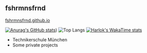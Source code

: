 ## fshrmnsfrnd
[fshrmnsfrnd.github.io](fshrmnsfrnd.github.io)

[![Anurag's GitHub stats](https://github-readme-stats.vercel.app/api?username=fshrmnsfrnd&theme=radical&show_icons=true&rank_icon=github)](https://github.com/anuraghazra/github-readme-stats))
![Top Langs](https://github-readme-stats.vercel.app/api/top-langs/?username=fshrmnsfrnd&layout=compact&theme=radical&show_icons=true&rank_icon=github)
[![Harlok's WakaTime stats](https://github-readme-stats.vercel.app/api/wakatime?username=fshrmnsfrnd)](https://github.com/anuraghazra/github-readme-stats)

- Technikerschule München
- Some private projects
